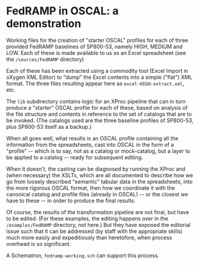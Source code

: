 # FedRAMP in OSCAL: a demonstration

Working files for the creation of "starter OSCAL" profiles for each of three provided FedRAMP baselines of SP800-53, namely HIGH, MEDIUM and LOW. Each of these is made available to us as an Excel spreadsheet (see the `/sources/FedRAMP` directory)

Each of these has been extracted using a commodity tool (Excel Import in oXygen XML Editor) to "dump" the Excel contents into a simple ("flat") XML format. The three files resulting appear here as `excel-HIGH-extract.xml`, etc.

The `lib` subdirectory contains logic for an XProc pipeline that can in turn produce a "starter" OSCAL profile for each of these, based on analysis of the file structure and contents in reference to the set of catalogs that are to be invoked. (The catalogs used are the three baseline profiles of SP800-53, plus SP800-53 itself as a backup.) 

When all goes well, what results is an OSCAL profile containing all the information from the spreadsheets, cast into OSCAL in the form of a "profile" -- which is to say, not as a catalog or mock-catalog, but a layer to be applied to a catalog -- ready for subsequent editing.

When it doesn't, the casting can be diagnosed by running the XProc and (when necessary) the XSLTs, which are all documented to describe how we go from loosely described "semantic" tabular data in the spreadsheets, into the more rigorous OSCAL format, then how we coordinate it with the canonical catalog and profile files (already in OSCAL) -- or the closest we have to these -- in order to produce the final results.

Of course, the results of the transformation pipeline are not final, but have to be edited. (For these examples, the editing happens over in the `/examples/FedRAMP` directory, not here.) But they have exposed the editorial issue such that it can be addressed (by staff with the appropriate skills) much more easily and expeditiously than heretofore, when process overhead is so significant.

A Schematron, `fedramp-working.sch` can support this process.

